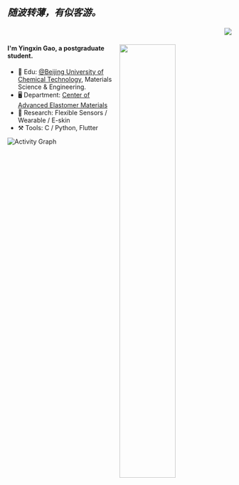 ## *随波转薄，有似客游。*<p align="right"> ![](https://komarev.com/ghpvc/?username=Psephurus) </p>

<img align="right" src="https://github-readme-stats.vercel.app/api/top-langs/?username=Psephurus&layout=compact&theme=tokyonight" width="50%">

#### I'm Yingxin Gao, a postgraduate student.
- 🏫 Edu: [@Beijing University of Chemical Technology](https://www.buct.edu.cn), Materials Science & Engineering.
- 🖥️ Department: [Center of Advanced Elastomer Materials](https://caem.buct.edu.cn/english)
- 🔬 Research: Flexible Sensors / Wearable / E-skin
- ⚒️ Tools: C / Python, Flutter

![Activity Graph](https://github-readme-activity-graph.cyclic.app/graph?username=Psephurus&theme=dracula)
